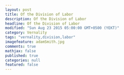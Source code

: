 ```yaml
---
layout: post
title: Of the Division of Labor
description: Of the Division of Labor
headline: Of the Division of Labor
modified: "Sun Aug 23 2015 05:00:00 GMT+0500 (YEKT)"
category: Vernality
tags: "vernality,division,labor"
imagefeature: adamSmith.jpg
comments: true
mathjax: false
published: true
categories: null
featured: false
---
```


